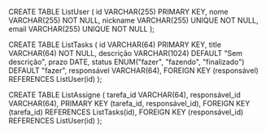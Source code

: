 CREATE TABLE ListUser (
	id VARCHAR(255) PRIMARY KEY, 
    nome VARCHAR(255) NOT NULL, 
    nickname VARCHAR(255) UNIQUE NOT NULL, 
    email VARCHAR(255) UNIQUE NOT NULL
);

CREATE TABLE ListTasks (
	id VARCHAR(64) PRIMARY KEY, 
    title VARCHAR(64) NOT NULL, 
    descrição VARCHAR(1024) DEFAULT "Sem descrição",
    prazo DATE,
    status ENUM("fazer", "fazendo", "finalizado") DEFAULT "fazer",
    responsável VARCHAR(64),
    FOREIGN KEY (responsável) REFERENCES ListUser(id)
    );
    
CREATE TABLE ListAssigne (
tarefa_id VARCHAR(64),
responsável_id VARCHAR(64),
PRIMARY KEY (tarefa_id, responsável_id),
FOREIGN KEY (tarefa_id) REFERENCES ListTasks(id),
FOREIGN KEY (responsável_id) REFERENCES ListUser(id)
);